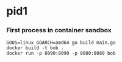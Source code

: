 # pid1
### First process in container sandbox




```
GOOS=linux GOARCH=amd64 go build main.go
docker build -t bob .
docker run -p 8090:8090 -p 8080:8080 bob
```


